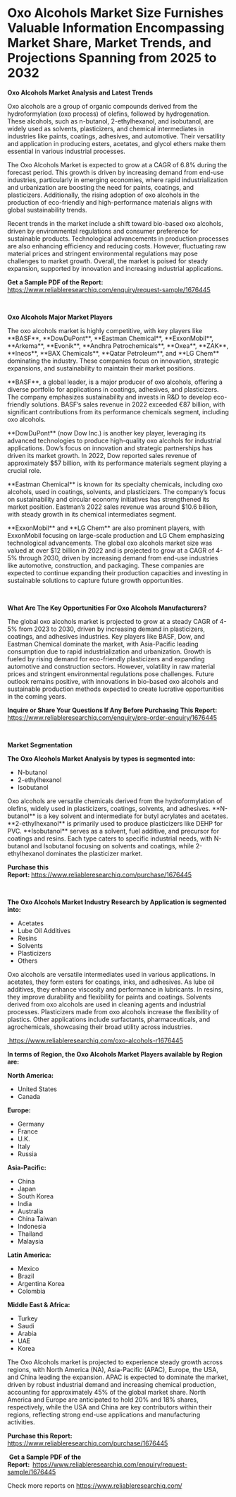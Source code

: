 <p><h1>Oxo Alcohols Market Size Furnishes Valuable Information Encompassing Market Share, Market Trends, and Projections Spanning from 2025 to 2032</h1></p><p><strong>Oxo Alcohols Market Analysis and Latest Trends</strong></p>
<p><p>Oxo alcohols are a group of organic compounds derived from the hydroformylation (oxo process) of olefins, followed by hydrogenation. These alcohols, such as n-butanol, 2-ethylhexanol, and isobutanol, are widely used as solvents, plasticizers, and chemical intermediates in industries like paints, coatings, adhesives, and automotive. Their versatility and application in producing esters, acetates, and glycol ethers make them essential in various industrial processes.</p><p>The Oxo Alcohols Market is expected to grow at a CAGR of 6.8% during the forecast period. This growth is driven by increasing demand from end-use industries, particularly in emerging economies, where rapid industrialization and urbanization are boosting the need for paints, coatings, and plasticizers. Additionally, the rising adoption of oxo alcohols in the production of eco-friendly and high-performance materials aligns with global sustainability trends.</p><p>Recent trends in the market include a shift toward bio-based oxo alcohols, driven by environmental regulations and consumer preference for sustainable products. Technological advancements in production processes are also enhancing efficiency and reducing costs. However, fluctuating raw material prices and stringent environmental regulations may pose challenges to market growth. Overall, the market is poised for steady expansion, supported by innovation and increasing industrial applications.</p></p>
<p><strong>Get a Sample PDF of the Report:&nbsp;</strong> <a href="https://www.reliableresearchiq.com/enquiry/request-sample/1676445?utm_campaign=1720&utm_medium=2&utm_source=Github&utm_content=ia&utm_term=25012025&utm_id=oxo-alcohols">https://www.reliableresearchiq.com/enquiry/request-sample/1676445</a></p>
<p>&nbsp;</p>
<p><strong>Oxo Alcohols Major Market Players</strong></p>
<p><p>The oxo alcohols market is highly competitive, with key players like **BASF**, **DowDuPont**, **Eastman Chemical**, **ExxonMobil**, **Arkema**, **Evonik**, **Andhra Petrochemicals**, **Oxea**, **ZAK**, **Ineos**, **BAX Chemicals**, **Qatar Petroleum**, and **LG Chem** dominating the industry. These companies focus on innovation, strategic expansions, and sustainability to maintain their market positions.</p><p>**BASF**, a global leader, is a major producer of oxo alcohols, offering a diverse portfolio for applications in coatings, adhesives, and plasticizers. The company emphasizes sustainability and invests in R&D to develop eco-friendly solutions. BASF’s sales revenue in 2022 exceeded €87 billion, with significant contributions from its performance chemicals segment, including oxo alcohols.</p><p>**DowDuPont** (now Dow Inc.) is another key player, leveraging its advanced technologies to produce high-quality oxo alcohols for industrial applications. Dow’s focus on innovation and strategic partnerships has driven its market growth. In 2022, Dow reported sales revenue of approximately $57 billion, with its performance materials segment playing a crucial role.</p><p>**Eastman Chemical** is known for its specialty chemicals, including oxo alcohols, used in coatings, solvents, and plasticizers. The company’s focus on sustainability and circular economy initiatives has strengthened its market position. Eastman’s 2022 sales revenue was around $10.6 billion, with steady growth in its chemical intermediates segment.</p><p>**ExxonMobil** and **LG Chem** are also prominent players, with ExxonMobil focusing on large-scale production and LG Chem emphasizing technological advancements. The global oxo alcohols market size was valued at over $12 billion in 2022 and is projected to grow at a CAGR of 4-5% through 2030, driven by increasing demand from end-use industries like automotive, construction, and packaging. These companies are expected to continue expanding their production capacities and investing in sustainable solutions to capture future growth opportunities.</p></p>
<p>&nbsp;</p>
<p><strong>What Are The Key Opportunities For Oxo Alcohols Manufacturers?</strong></p>
<p><p>The global oxo alcohols market is projected to grow at a steady CAGR of 4-5% from 2023 to 2030, driven by increasing demand in plasticizers, coatings, and adhesives industries. Key players like BASF, Dow, and Eastman Chemical dominate the market, with Asia-Pacific leading consumption due to rapid industrialization and urbanization. Growth is fueled by rising demand for eco-friendly plasticizers and expanding automotive and construction sectors. However, volatility in raw material prices and stringent environmental regulations pose challenges. Future outlook remains positive, with innovations in bio-based oxo alcohols and sustainable production methods expected to create lucrative opportunities in the coming years.</p></p>
<p><strong>Inquire or Share Your Questions If Any Before Purchasing This Report:</strong> <a href="https://www.reliableresearchiq.com/enquiry/pre-order-enquiry/1676445?utm_campaign=1720&utm_medium=2&utm_source=Github&utm_content=ia&utm_term=25012025&utm_id=oxo-alcohols">https://www.reliableresearchiq.com/enquiry/pre-order-enquiry/1676445</a></p>
<p>&nbsp;</p>
<p><strong>Market Segmentation</strong></p>
<p><strong>The Oxo Alcohols Market Analysis by types is segmented into:</strong></p>
<p><ul><li>N-butanol</li><li>2-ethylhexanol</li><li>Isobutanol</li></ul></p>
<p><p>Oxo alcohols are versatile chemicals derived from the hydroformylation of olefins, widely used in plasticizers, coatings, solvents, and adhesives. **N-butanol** is a key solvent and intermediate for butyl acrylates and acetates. **2-ethylhexanol** is primarily used to produce plasticizers like DEHP for PVC. **Isobutanol** serves as a solvent, fuel additive, and precursor for coatings and resins. Each type caters to specific industrial needs, with N-butanol and Isobutanol focusing on solvents and coatings, while 2-ethylhexanol dominates the plasticizer market.</p></p>
<p><strong>Purchase this Report:&nbsp;</strong><a href="https://www.reliableresearchiq.com/purchase/1676445?utm_campaign=1720&utm_medium=2&utm_source=Github&utm_content=ia&utm_term=25012025&utm_id=oxo-alcohols">https://www.reliableresearchiq.com/purchase/1676445</a></p>
<p>&nbsp;</p>
<p><strong>The Oxo Alcohols Market Industry Research by Application is segmented into:</strong></p>
<p><ul><li>Acetates</li><li>Lube Oil Additives</li><li>Resins</li><li>Solvents</li><li>Plasticizers</li><li>Others</li></ul></p>
<p><p>Oxo alcohols are versatile intermediates used in various applications. In acetates, they form esters for coatings, inks, and adhesives. As lube oil additives, they enhance viscosity and performance in lubricants. In resins, they improve durability and flexibility for paints and coatings. Solvents derived from oxo alcohols are used in cleaning agents and industrial processes. Plasticizers made from oxo alcohols increase the flexibility of plastics. Other applications include surfactants, pharmaceuticals, and agrochemicals, showcasing their broad utility across industries.</p></p>
<p><a href="https://www.reliableresearchiq.com/oxo-alcohols-r1676445?utm_campaign=1720&utm_medium=2&utm_source=Github&utm_content=ia&utm_term=25012025&utm_id=oxo-alcohols">&nbsp;https://www.reliableresearchiq.com/oxo-alcohols-r1676445</a></p>
<p><strong>In terms of Region, the Oxo Alcohols Market Players available by Region are:</strong></p>
<p>
    <p> <strong> North America: </strong>
        <ul>
            <li>United States</li>
            <li>Canada</li>
        </ul>
        </p> 
    <p> <strong> Europe: </strong>
        <ul>
            <li>Germany</li>
            <li>France</li>
            <li>U.K.</li>
            <li>Italy</li>
            <li>Russia</li>
        </ul>
        </p> 
    <p> <strong> Asia-Pacific: </strong>
        <ul>
            <li>China</li>
            <li>Japan</li>
            <li>South Korea</li>
            <li>India</li>
            <li>Australia</li>
            <li>China Taiwan</li>
            <li>Indonesia</li>
            <li>Thailand</li>
            <li>Malaysia</li>
        </ul>
        </p> 
    <p> <strong> Latin America: </strong>
        <ul>
            <li>Mexico</li>
            <li>Brazil</li>
            <li>Argentina Korea</li>
            <li>Colombia</li>
        </ul>
        </p> 
    <p> <strong> Middle East & Africa: </strong>
        <ul>
            <li>Turkey</li>
            <li>Saudi</li>
            <li>Arabia</li>
            <li>UAE</li>
            <li>Korea</li>
        </ul>
    </p>
    </p>
<p><p>The Oxo Alcohols market is projected to experience steady growth across regions, with North America (NA), Asia-Pacific (APAC), Europe, the USA, and China leading the expansion. APAC is expected to dominate the market, driven by robust industrial demand and increasing chemical production, accounting for approximately 45% of the global market share. North America and Europe are anticipated to hold 20% and 18% shares, respectively, while the USA and China are key contributors within their regions, reflecting strong end-use applications and manufacturing activities.</p></p>
<p><strong>Purchase this Report: </strong><a href="https://www.reliableresearchiq.com/purchase/1676445?utm_campaign=1720&utm_medium=2&utm_source=Github&utm_content=ia&utm_term=25012025&utm_id=oxo-alcohols">https://www.reliableresearchiq.com/purchase/1676445</a></p>
<p>&nbsp;<strong>Get a Sample PDF of the Report:&nbsp;&nbsp;</strong><a href="https://www.reliableresearchiq.com/enquiry/request-sample/1676445?utm_campaign=1720&utm_medium=2&utm_source=Github&utm_content=ia&utm_term=25012025&utm_id=oxo-alcohols">https://www.reliableresearchiq.com/enquiry/request-sample/1676445</a></p>
<p><strong></strong></p>
<p>Check more reports on <a href="https://www.reliableresearchiq.com/?utm_campaign=1720&utm_medium=2&utm_source=Github&utm_content=ia&utm_term=25012025&utm_id=oxo-alcohols">https://www.reliableresearchiq.com/</a></p>